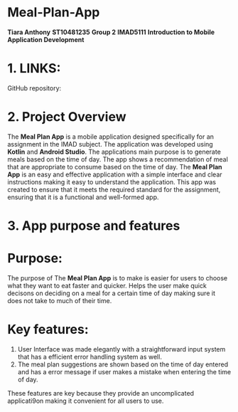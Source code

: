 # Meal-Plan-App
**Tiara Anthony**
**ST10481235**
**Group 2**
**IMAD5111**
**Introduction to Mobile Application Development**

# 1. LINKS:
GitHub repository: 


 # 2. Project Overview
The **Meal Plan App** is a mobile application designed specifically for an assignment in the IMAD subject.
The application was developed using **Kotlin** and **Android Studio**.
The applications main purpose is to generate meals based on the time of day. The app shows a recommendation of meal that are appropriate to consume based on the time of day. 
The **Meal Plan App** is an easy and effective application with a simple interface and clear instructions making it easy to understand the application.
This app was created to ensure that it meets the required standard for the assignment, ensuring that it is a functional and well-formed app.

 # 3. App purpose and features
# Purpose:
The purpose of The **Meal Plan App** is to make is easier for users to choose what they want to eat faster and quicker. 
Helps the user make quick decisons on deciding on a meal for a certain time of day making sure it does not take to much of their time.
# Key features:
1. User Interface was made elegantly with a straightforward input system that has a efficient error handling system as well.
2. The meal plan suggestions are shown based on the time of day entered and has a error message if user makes a mistake when entering the time of day.

These features are key because they provide an uncomplicated applicati9on making it convenient for all users to use.


